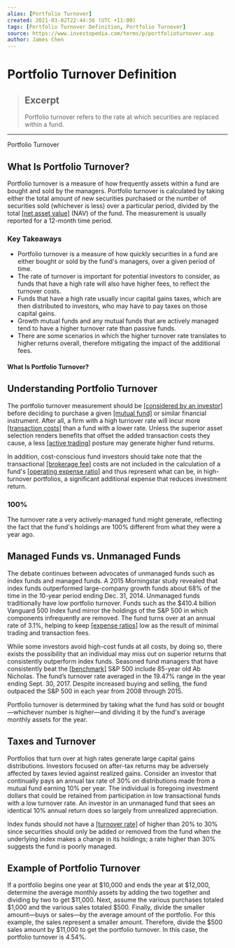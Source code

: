 ```yaml
---
alias: [Portfolio Turnover]
created: 2021-03-02T22:44:56 (UTC +11:00)
tags: [Portfolio Turnover Definition, Portfolio Turnover]
source: https://www.investopedia.com/terms/p/portfolioturnover.asp
author: James Chen
---
```


# Portfolio Turnover Definition

> ## Excerpt
> Portfolio turnover refers to the rate at which securities are replaced within a fund.

---

Portfolio Turnover
## What Is Portfolio Turnover?

Portfolio turnover is a measure of how frequently assets within a fund are bought and sold by the managers. Portfolio turnover is calculated by taking either the total amount of new securities purchased or the number of securities sold (whichever is less) over a particular period, divided by the total [[net asset value]](https://www.investopedia.com/terms/n/nav.asp) (NAV) of the fund. The measurement is usually reported for a 12-month time period.

### Key Takeaways

-   Portfolio turnover is a measure of how quickly securities in a fund are either bought or sold by the fund's managers, over a given period of time.
-   The rate of turnover is important for potential investors to consider, as funds that have a high rate will also have higher fees, to reflect the turnover costs.
-   Funds that have a high rate usually incur capital gains taxes, which are then distributed to investors, who may have to pay taxes on those capital gains.
-   Growth mutual funds and any mutual funds that are actively managed tend to have a higher turnover rate than passive funds.
-   There are some scenarios in which the higher turnover rate translates to higher returns overall, therefore mitigating the impact of the additional fees.

#### What Is Portfolio Turnover?

## Understanding Portfolio Turnover

The portfolio turnover measurement should be [[considered by an investor]](https://www.investopedia.com/ask/answers/051915/how-should-i-use-portfolio-turnover-evaluate-mutual-fund.asp) before deciding to purchase a given [[mutual fund]](https://www.investopedia.com/terms/m/mutualfund.asp) or similar financial instrument. After all, a firm with a high turnover rate will incur more [[transaction costs]](https://www.investopedia.com/terms/t/transactioncosts.asp) than a fund with a lower rate. Unless the superior asset selection renders benefits that offset the added transaction costs they cause, a less [[active trading]](https://www.investopedia.com/terms/a/active-trading.asp) posture may generate higher fund returns.

In addition, cost-conscious fund investors should take note that the transactional [[brokerage fee]](https://www.investopedia.com/terms/b/brokerage-fee.asp) costs are not included in the calculation of a fund's [[operating expense ratio]](https://www.investopedia.com/terms/o/operating-expense-ratio.asp) and thus represent what can be, in high-turnover portfolios, a significant additional expense that reduces investment return.

### 100%

The turnover rate a very actively-managed fund might generate, reflecting the fact that the fund's holdings are 100% different from what they were a year ago.

## Managed Funds vs. Unmanaged Funds

The debate continues between advocates of unmanaged funds such as index funds and managed funds. A 2015 Morningstar study revealed that index funds outperformed large-company growth funds about 68% of the time in the 10-year period ending Dec. 31, 2014. Unmanaged funds traditionally have low portfolio turnover. Funds such as the $410.4 billion Vanguard 500 Index fund mirror the holdings of the S&P 500 in which components infrequently are removed. The fund turns over at an annual rate of 3.1%, helping to keep [[expense ratios]](https://www.investopedia.com/terms/e/expenseratio.asp) low as the result of minimal trading and transaction fees.

While some investors avoid high-cost funds at all costs, by doing so, there exists the possibility that an individual may miss out on superior returns that consistently outperform index funds. Seasoned fund managers that have consistently beat the [[benchmark]](https://www.investopedia.com/terms/b/benchmark.asp) S&P 500 include 85-year old Ab Nicholas. The fund’s turnover rate averaged in the 19.47% range in the year ending Sept. 30, 2017. Despite increased buying and selling, the fund outpaced the S&P 500 in each year from 2008 through 2015.

Portfolio turnover is determined by taking what the fund has sold or bought—whichever number is higher—and dividing it by the fund's average monthly assets for the year.

## Taxes and Turnover

Portfolios that turn over at high rates generate large capital gains distributions. Investors focused on after-tax returns may be adversely affected by taxes levied against realized gains. Consider an investor that continually pays an annual tax rate of 30% on distributions made from a mutual fund earning 10% per year. The individual is foregoing investment dollars that could be retained from participation in low transactional funds with a low turnover rate. An investor in an unmanaged fund that sees an identical 10% annual return does so largely from unrealized appreciation.

Index funds should not have a [[turnover rate]](https://www.investopedia.com/ask/answers/021616/what-good-turnover-ratio-mutual-fund.asp) of higher than 20% to 30% since securities should only be added or removed from the fund when the underlying index makes a change in its holdings; a rate higher than 30% suggests the fund is poorly managed.

## Example of Portfolio Turnover

If a portfolio begins one year at $10,000 and ends the year at $12,000, determine the average monthly assets by adding the two together and dividing by two to get $11,000. Next, assume the various purchases totaled $1,000 and the various sales totaled $500. Finally, divide the smaller amount—buys or sales—by the average amount of the portfolio. For this example, the sales represent a smaller amount. Therefore, divide the $500 sales amount by $11,000 to get the portfolio turnover. In this case, the portfolio turnover is 4.54%.
